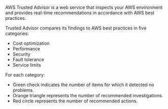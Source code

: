 AWS Trusted Advisor is a web service that inspects your AWS environment and provides real-time recommendations in accordance with AWS best practices.

Trusted Advisor compares its findings to AWS best practices in five categories:
- Cost optimization
- Performance
- Security
- Fault tolerance
- Service limits

For each category:
- Green check indicates the number of items for which it detected no problems.
- Orange triangle represents the number of recommended investigations.
- Red circle represents the number of recommended actions.
